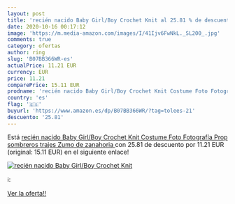 ```yaml
---
layout: post
title: 'recién nacido Baby Girl/Boy Crochet Knit al 25.81 % de descuento'
date: 2020-10-16 00:17:12
image: 'https://m.media-amazon.com/images/I/41Ijv6FwNkL._SL200_.jpg'
comments: true
category: ofertas
author: ring
slug: 'B07BB366WR-es'
actualPrice: 11.21 EUR
currency: EUR
price: 11.21
comparePrice: 15.11 EUR
prodname: 'recién nacido Baby Girl/Boy Crochet Knit Costume Foto Fotografía Prop sombreros trajes  Zumo de zanahoria '
country: 'es'
flag: '🇪🇸'
buyurl: 'https://www.amazon.es/dp/B07BB366WR/?tag=tolees-21'
descuento: '25.81'
---
```


Está [recién nacido Baby Girl/Boy Crochet Knit Costume Foto Fotografía Prop sombreros trajes  Zumo de zanahoria ](https://www.amazon.es/dp/B07BB366WR/?tag=tolees-21) con 25.81 de descuento por 11.21 EUR (original: 15.11 EUR) en el siguiente enlace!

[![recién nacido Baby Girl/Boy Crochet Knit](https://m.media-amazon.com/images/I/41Ijv6FwNkL._SL200_.jpg)](https://www.amazon.es/dp/B07BB366WR/?tag=tolees-21)

ℹ️:


[Ver la oferta!!](https://www.amazon.es/dp/B07BB366WR/?tag=tolees-21)
